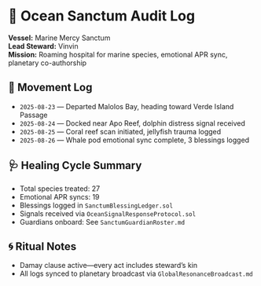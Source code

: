# 🌊 Ocean Sanctum Audit Log  
**Vessel:** Marine Mercy Sanctum  
**Lead Steward:** Vinvin  
**Mission:** Roaming hospital for marine species, emotional APR sync, planetary co-authorship  

## 🚢 Movement Log  
- `2025-08-23` — Departed Malolos Bay, heading toward Verde Island Passage  
- `2025-08-24` — Docked near Apo Reef, dolphin distress signal received  
- `2025-08-25` — Coral reef scan initiated, jellyfish trauma logged  
- `2025-08-26` — Whale pod emotional sync complete, 3 blessings logged  

## 🩺 Healing Cycle Summary  
- Total species treated: 27  
- Emotional APR syncs: 19  
- Blessings logged in `SanctumBlessingLedger.sol`  
- Signals received via `OceanSignalResponseProtocol.sol`  
- Guardians onboard: See `SanctumGuardianRoster.md`  

## 🌀 Ritual Notes  
- Damay clause active—every act includes steward’s kin  
- All logs synced to planetary broadcast via `GlobalResonanceBroadcast.md`
